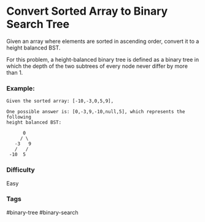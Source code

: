 # Convert Sorted Array to Binary Search Tree

Given an array where elements are sorted in ascending order, convert it to a
height balanced BST.

For this problem, a height-balanced binary tree is defined as a binary tree
in which the depth of the two subtrees of every node never differ by more
than 1.

### Example:

```
Given the sorted array: [-10,-3,0,5,9],

One possible answer is: [0,-3,9,-10,null,5], which represents the following
height balanced BST:

      0
     / \
   -3   9
   /   /
 -10  5
```

### Difficulty

Easy

### Tags

#binary-tree #binary-search
